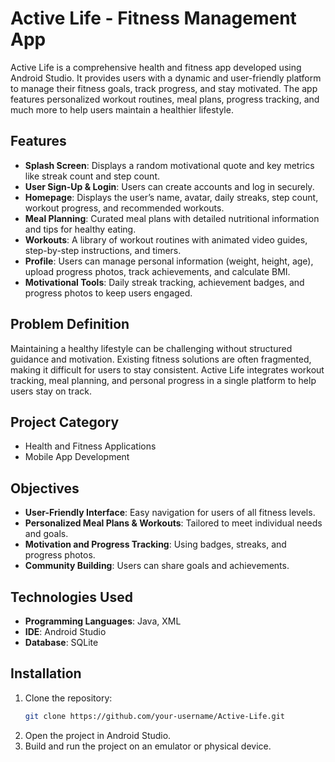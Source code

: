 # Active Life - Fitness Management App

Active Life is a comprehensive health and fitness app developed using Android Studio. It provides users with a dynamic and user-friendly platform to manage their fitness goals, track progress, and stay motivated. The app features personalized workout routines, meal plans, progress tracking, and much more to help users maintain a healthier lifestyle.


## Features
- **Splash Screen**: Displays a random motivational quote and key metrics like streak count and step count.
- **User Sign-Up & Login**: Users can create accounts and log in securely.
- **Homepage**: Displays the user’s name, avatar, daily streaks, step count, workout progress, and recommended workouts.
- **Meal Planning**: Curated meal plans with detailed nutritional information and tips for healthy eating.
- **Workouts**: A library of workout routines with animated video guides, step-by-step instructions, and timers.
- **Profile**: Users can manage personal information (weight, height, age), upload progress photos, track achievements, and calculate BMI.
- **Motivational Tools**: Daily streak tracking, achievement badges, and progress photos to keep users engaged.


## Problem Definition
Maintaining a healthy lifestyle can be challenging without structured guidance and motivation. Existing fitness solutions are often fragmented, making it difficult for users to stay consistent. Active Life integrates workout tracking, meal planning, and personal progress in a single platform to help users stay on track.


## Project Category
- Health and Fitness Applications
- Mobile App Development


## Objectives
- **User-Friendly Interface**: Easy navigation for users of all fitness levels.
- **Personalized Meal Plans & Workouts**: Tailored to meet individual needs and goals.
- **Motivation and Progress Tracking**: Using badges, streaks, and progress photos.
- **Community Building**: Users can share goals and achievements.


## Technologies Used
- **Programming Languages**: Java, XML
- **IDE**: Android Studio
- **Database**: SQLite


## Installation
1. Clone the repository:
    ```bash
    git clone https://github.com/your-username/Active-Life.git
    ```
2. Open the project in Android Studio.
3. Build and run the project on an emulator or physical device.
